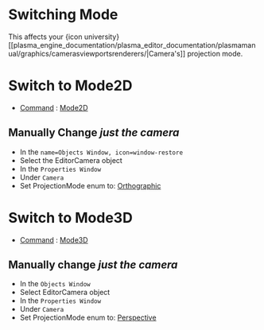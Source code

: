 # Switching Mode

This affects your {icon university}[[plasma_engine_documentation/plasma_editor_documentation/plasmamanual/graphics/camerasviewportsrenderers/|Camera's]] projection mode.

# Switch to Mode2D
- [Command](https://plasmaengine.github.io/PlasmaDocs/Plasma1/Editor/editor/editorcommands/commands.markdown) : [ Mode2D](https://github.com/PlasmaEngine/PlasmaDocs/tree/master/docs/C%2B%2B/code_reference/command_reference.markdown#mode2d)

## Manually Change *just the camera*


- In the `name=Objects Window, icon=window-restore`
- Select the EditorCamera object
- In the `Properties Window`
- Under `Camera`
- Set ProjectionMode enum to: [Orthographic](https://github.com/PlasmaEngine/PlasmaDocs/tree/master/docs/C%2B%2B/code_reference/enum_reference.markdown#perspectivemode)

# Switch to Mode3D
- [Command](https://plasmaengine.github.io/PlasmaDocs/Plasma1/Editor/editor/editorcommands/commands.markdown) : [ Mode3D](https://github.com/PlasmaEngine/PlasmaDocs/tree/master/docs/C%2B%2B/code_reference/command_reference.markdown#mode3d)


## Manually change *just the camera*


- In the `Objects Window`
- Select EditorCamera object
- In the `Properties Window`
- Under `Camera`
- Set ProjectionMode enum to: [Perspective](https://github.com/PlasmaEngine/PlasmaDocs/tree/master/docs/C%2B%2B/code_reference/enum_reference.markdown#perspectivemode)
 

 